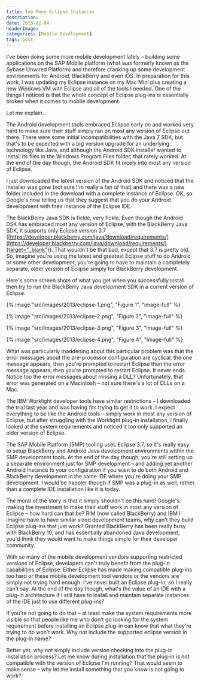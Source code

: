 ```yaml
---
title: Too Many Eclipse Instances
description: 
date: 2013-02-04
headerImage: 
categories: [Mobile Development]
tags: post
---
```


I've been doing some more mobile development lately – building some applications on the SAP Mobile platform (what was formerly known as the Sybase Unwired Platform) and therefore cranking up some development environments for Android, BlackBerry and even iOS. In preparation for this work, I was updating my Eclipse instance on my Mac Mini plus creating a new Windows VM with Eclipse and all of the tools I needed. One of the things I noticed is that the whole concept of Eclipse plug-ins is essentially broken when it comes to mobile development.

Let me explain…

The Android development tools embraced Eclipse early on and worked very hard to make sure their stuff simply ran on most any version of Eclipse out there. There were some initial incompatibilities with the Java 7 SDK, but that's to be expected with a big version upgrade for an underlying technology like Java, and although the Android SDK installer wanted to install its files in the Windows Program Files folder, that rarely worked. At the end of the day though, the Android SDK fit nicely into most any version of Eclipse.

I just downloaded the latest version of the Android SDK and noticed that the installer was gone (not sure I'm really a fan of that) and there was a new folder included in the download with a complete instance of Eclipse. OK, so Google's now telling us that they suggest that you do your Android development with their instance of the Eclipse IDE.

The BlackBerry Java SDK is fickle, very fickle. Even though the Android DSK has embraced most any version of Eclipse, with the BlackBerry Java SDK, it supports only Eclipse version 3.7 ([https://developer.blackberry.com/java/download/requirements/](https://developer.blackberry.com/java/download/requirements/){target="_blank"}). That wouldn't be that bad, except that 3.7 is pretty old. So, imagine you're using the latest and greatest Eclipse stuff to do Android or some other development, you're going to have to maintain a completely separate, older version of Eclipse simply for BlackBerry development.

Here's some screen shots of what you get when you successfully install then try to run the BlackBerry Java development SDK in a current version of Eclipse.

{% image "src/images/2013/eclipse-1.png", "Figure 1", "image-full" %}

{% image "src/images/2013/eclipse-2.png", "Figure 2", "image-full" %}

{% image "src/images/2013/eclipse-3.png", "Figure 3", "image-full" %}

{% image "src/images/2013/eclipse-4.png", "Figure 4", "image-full" %}

What was particularly maddening about this particular problem was that the error messages about the pre-processor configuration are cyclical, the one message appears, then you're prompted to restart Eclipse then the error message appears, then you're prompted to restart Eclipse. It never ends.  
Notice too the error messages about missing a DLL? Unfortunately, that error was generated on a Macintosh – not sure there's a lot of DLLs on a Mac.

The IBM Worklight developer tools have similar restrictions – I downloaded the trial last year and was having fits trying to get it to work. I expect everything to be like the Android tools – simply work in most any version of Eclipse, but after struggling with the Worklight plug-in installation, I finally looked at the system requirements and noticed it too only supported an older version of Eclipse.

The SAP Mobile Platform (SMP) tooling uses Eclipse 3.7, so it's really easy to setup BlackBerry and Android Java development environments within the SMP development tools. At the end of the day though, you're still setting up a separate environment just for SMP development – and adding yet another Android instance to your configuration if you want to do both Android and BlackBerry development in the same IDE where you're doing your SMP development. I would be happier though if SMP was a plug-in as well, rather than a complete IDE installation like it is today.

The moral of the story is that it simply shouldn't be this hard! Google's making the investment to make their stuff work in most any version of Eclipse – how hard can that be? RIM (now called BlackBerry) and IBM I imagine have to have similar sized development teams, why can't they build Eclipse plug-ins that just work? Granted BlackBerry has been really busy with BlackBerry 10, and has essentially abandoned Java development, you'd think they would want to make things simple for their developer community.

With so many of the mobile development vendors supporting restricted versions of Eclipse, developers can't truly benefit from the plug-in capabilities of Eclipse. Either Eclipse has made making compatible plug-ins too hard or these mobile development tool vendors or the vendors are simply not trying hard enough. I've never built an Eclipse plug-in, so I really can't say. At the end of the day though, what's the value of an IDE with a plug-in architecture if I still have to install and maintain separate instances of the IDE just to use different plug-ins?

If you're not going to do that – at least make the system requirements more visible so that people like me who don't go looking for the system requirement before installing an Eclipse plug-in can know that what they're trying to do won't work. Why not include the supported eclipse version in the plug-in name?

Better yet, why not simply include version checking into the plug-in installation process? Let me know during installation that the plug-in is not compatible with the version of Eclipse I'm running? That would seem to make sense – why let me install something that you know is not going to work?
